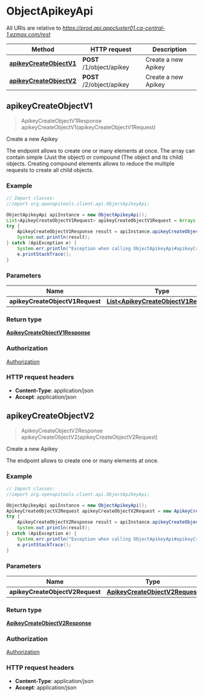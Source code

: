 # ObjectApikeyApi

All URIs are relative to *https://prod.api.appcluster01.ca-central-1.ezmax.com/rest*

Method | HTTP request | Description
------------- | ------------- | -------------
[**apikeyCreateObjectV1**](ObjectApikeyApi.md#apikeyCreateObjectV1) | **POST** /1/object/apikey | Create a new Apikey
[**apikeyCreateObjectV2**](ObjectApikeyApi.md#apikeyCreateObjectV2) | **POST** /2/object/apikey | Create a new Apikey



## apikeyCreateObjectV1

> ApikeyCreateObjectV1Response apikeyCreateObjectV1(apikeyCreateObjectV1Request)

Create a new Apikey

The endpoint allows to create one or many elements at once.  The array can contain simple (Just the object) or compound (The object and its child) objects.  Creating compound elements allows to reduce the multiple requests to create all child objects.

### Example

```java
// Import classes:
//import org.openapitools.client.api.ObjectApikeyApi;

ObjectApikeyApi apiInstance = new ObjectApikeyApi();
List<ApikeyCreateObjectV1Request> apikeyCreateObjectV1Request = Arrays.asList(new ApikeyCreateObjectV1Request()); // List<ApikeyCreateObjectV1Request> | 
try {
    ApikeyCreateObjectV1Response result = apiInstance.apikeyCreateObjectV1(apikeyCreateObjectV1Request);
    System.out.println(result);
} catch (ApiException e) {
    System.err.println("Exception when calling ObjectApikeyApi#apikeyCreateObjectV1");
    e.printStackTrace();
}
```

### Parameters


Name | Type | Description  | Notes
------------- | ------------- | ------------- | -------------
 **apikeyCreateObjectV1Request** | [**List&lt;ApikeyCreateObjectV1Request&gt;**](ApikeyCreateObjectV1Request.md)|  |

### Return type

[**ApikeyCreateObjectV1Response**](ApikeyCreateObjectV1Response.md)

### Authorization

[Authorization](../README.md#Authorization)

### HTTP request headers

- **Content-Type**: application/json
- **Accept**: application/json


## apikeyCreateObjectV2

> ApikeyCreateObjectV2Response apikeyCreateObjectV2(apikeyCreateObjectV2Request)

Create a new Apikey

The endpoint allows to create one or many elements at once.

### Example

```java
// Import classes:
//import org.openapitools.client.api.ObjectApikeyApi;

ObjectApikeyApi apiInstance = new ObjectApikeyApi();
ApikeyCreateObjectV2Request apikeyCreateObjectV2Request = new ApikeyCreateObjectV2Request(); // ApikeyCreateObjectV2Request | 
try {
    ApikeyCreateObjectV2Response result = apiInstance.apikeyCreateObjectV2(apikeyCreateObjectV2Request);
    System.out.println(result);
} catch (ApiException e) {
    System.err.println("Exception when calling ObjectApikeyApi#apikeyCreateObjectV2");
    e.printStackTrace();
}
```

### Parameters


Name | Type | Description  | Notes
------------- | ------------- | ------------- | -------------
 **apikeyCreateObjectV2Request** | [**ApikeyCreateObjectV2Request**](ApikeyCreateObjectV2Request.md)|  |

### Return type

[**ApikeyCreateObjectV2Response**](ApikeyCreateObjectV2Response.md)

### Authorization

[Authorization](../README.md#Authorization)

### HTTP request headers

- **Content-Type**: application/json
- **Accept**: application/json

